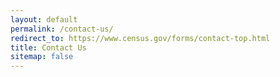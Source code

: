 ```yaml
---
layout: default
permalink: /contact-us/
redirect_to: https://www.census.gov/forms/contact-top.html
title: Contact Us
sitemap: false
---
```

